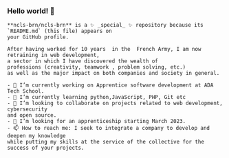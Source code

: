 ### Hello world!  👋

<html lang="en">
  <head>
  
    **ncls-brn/ncls-brn** is a ✨ _special_ ✨ repository because its `README.md` (this file) appears on
    your GitHub profile.

    After having worked for 10 years  in the  French Army, I am now retraining in web development,
    a sector in which I have discovered the wealth of       
    professions (creativity, teamwork , problem solving, etc.) 
    as well as the major impact on both companies and society in general. 
    
  </head>

  <body>

    - 🔭 I’m currently working on Apprentice software development at ADA Tech School. 
    - 🌱 I’m currently learning python,JavaScript, PHP, Git etc 
    - 👯 I’m looking to collaborate on projects related to web development, cybersecurity
    and open source. 
    - 🤔 I’m looking for an apprenticeship starting March 2023. 
    - 📫 How to reach me: I seek to integrate a company to develop and deepen my knowledge
    while putting my skills at the service of the collective for the success of your projects.

  </body>

</html>
